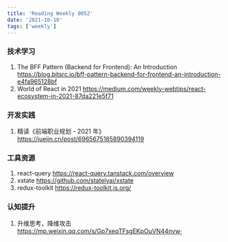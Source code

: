 ```yaml
---
title: 'Reading Weekly 0052'
date: '2021-10-10'
tags: ['weekly']
---
```


### 技术学习

1. The BFF Pattern (Backend for Frontend): An Introduction https://blog.bitsrc.io/bff-pattern-backend-for-frontend-an-introduction-e4fa965128bf
2. World of React in 2021 https://medium.com/weekly-webtips/react-ecosystem-in-2021-87da221e5f71

### 开发实践

1. 精读《前端职业规划 - 2021 年》 https://juejin.cn/post/6965675185890394119

### 工具资源

1. react-query https://react-query.tanstack.com/overview
2. xstate https://github.com/statelyai/xstate
3. redux-toolkit https://redux-toolkit.js.org/

### 认知提升

1. 升维思考，降维攻击 https://mp.weixin.qq.com/s/Gp7xeqTFsgEKpOuVN44nvw·
